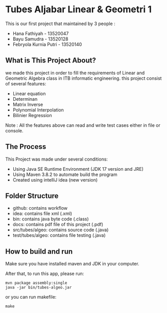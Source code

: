 # Tubes Aljabar Linear & Geometri 1

This is our first project that maintained by 3 people :
* Hana Fathiyah - 13520047
* Bayu Samudra - 13520128
* Febryola Kurnia Putri - 13520140

## What is This Project About?
we made this project in order to fill the requirements of Linear and Geometric Algebra class in ITB
informatic engineering. this project consist of several features:

* Linear equation
* Determinan
* Matrix Inverse
* Polynomial Interpolation
* Bilinier Regression

Note : All the features above can read and write test cases either in file or console.

## The Process
This Project was made under several conditions:
* Using Java SE Runtime Environment (JDK 17 version and JRE)
* Using Maven 3.8.2 to automate build the program
* Created using intelliJ idea (new version)

## Folder Structure
* github: contains workflow
* idea: contains file xml (.xml)
* bin: contains java byte code (.class)
* docs: contains pdf file of this project (.pdf)
* src/tubes/algeo: contains source code (.java)
* test/tubes/algeo: contains file testing (.java)

## How to build and run
Make sure you have installed maven and JDK in your computer.

After that, to run this app, please run:
```shell
mvn package assembly:single
java -jar bin/tubes-algeo.jar
```
or you can run makefile:
```shell
make
```

